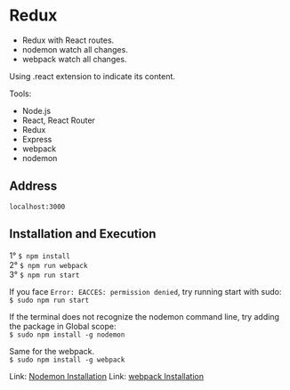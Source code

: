 # Redux

- Redux with React routes.
- nodemon watch all changes.
- webpack watch all changes.

Using .react extension to indicate its content.

Tools:
- Node.js
- React, React Router
- Redux
- Express
- webpack
- nodemon

## Address
`localhost:3000`

## Installation and Execution

1° `$ npm install`<br>
2° `$ npm run webpack`<br>
3° `$ npm run start`<br>

If you face `Error: EACCES: permission denied`, try running start with sudo:<br>
`$ sudo npm run start`

If the terminal does not recognize the nodemon command line, try adding the package in Global scope:<br>
`$ sudo npm install -g nodemon`

Same for the webpack.<br>
`$ sudo npm install -g webpack`

Link: <a href="https://github.com/remy/nodemon">Nodemon Installation</a>
Link: <a href="https://github.com/webpack/webpack">webpack Installation</a>
